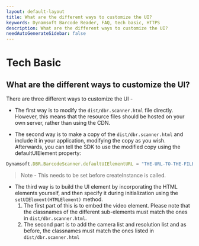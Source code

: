 ```yaml
---
layout: default-layout
title: What are the different ways to customize the UI?
keywords: Dynamsoft Barcode Reader, FAQ, tech basic, HTTPS
description: What are the different ways to customize the UI?
needAutoGenerateSidebar: false
---
```


# Tech Basic

## What are the different ways to customize the UI?

There are three different ways to customize the UI -

- The first way is to modify the `dist/dbr.scanner.html` file directly. However, this means that the resource files should be hosted on your own server, rather than using the CDN.

- The second way is to make a copy of the `dist/dbr.scanner.html` and include it in your application, modifying the copy as you wish. Afterwards, you can tell the SDK to use the modified copy using the defaultUIElement property:

```javascript
Dynamsoft.DBR.BarcodeScanner.defaultUIElementURL = "THE-URL-TO-THE-FILE";
```

> Note - This needs to be set before createInstance is called.

- The third way is to build the UI element by incorporating the HTML elements yourself, and then specify it during initialization using the `setUIElement(HTMLElement)` method.
  1. The first part of this is to embed the video element. Please note that the classnames of the different sub-elements must match the ones in `dist/dbr.scanner.html`.
  2. The second part is to add the camera list and resolution list and as before, the classnames must match the ones listed in `dist/dbr.scanner.html`
